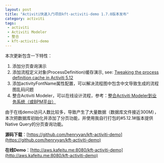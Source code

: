 ```yaml
---
layout: post
title: "Activiti快速入门项目kft-activiti-demo 1.7.0版本发布"
category: activiti
tags:
 - activiti
 - Activiti Modeler
 - 整合
 - kft-activiti-demo
---
```


本次更新包含一下特性：

1. 添加分页查询演示
2. 添加流程定义对象(ProcessDefinition)缓存演示, see: [Tweaking the process definition cache in Activiti 5.12](http://www.jorambarrez.be/blog/2012/12/20/tweaking-process-definition-cache/)
3. 添加activityFontName属性配置，可以解决流程图中包含中文导致生成的流程图乱码问题
4. 整合Activiti Modeler，可以在线设计流程，参考：[整合Activiti Modeler到业务系统（或BPM平台）](/activiti/2013/03/10/integrate-activiti-modeler.html)

由于在线demo访问人数比较多，导致产生了大量数据（数据库文件接近300M），本次把数据库初始化并添加了分页功能，并使用我自行打包的#5.12.1#版本提供Native Query的分页查询功能。 

**源码下载**：[https://github.com/henryyan/kft-activiti-demo](https://github.com/henryyan/kft-activiti-demo)

**在线Demo**：[http://aws.kafeitu.me:8080/kft-activiti-demo](http://aws.kafeitu.me:8080/kft-activiti-demo)
